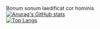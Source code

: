 Bonum sonum laedificat cor hominis  
[![Anurag's GitHub stats](https://github-readme-stats.vercel.app/api?username=momoladebrouill&theme=kacho_ga&hide_border=true&show_icons=true)](https://github.com/anuraghazra/github-readme-stats)  
[![Top Langs](https://github-readme-stats.vercel.app/api/top-langs/?username=momoladebrouill&theme=kacho_ga&layout=compact&hide_border=true)](https://github.com/anuraghazra/github-readme-stats)
